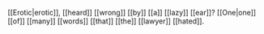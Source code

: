 [[Erotic|erotic]], [[heard]] [[wrong]] [[by]] [[a]] [[lazy]] [[ear]]? [[One|one]] [[of]] [[many]] [[words]] [[that]] [[the]] [[lawyer]] [[hated]].